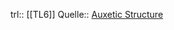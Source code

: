 trl:: [[TL6]]
Quelle:: [Auxetic Structure](https://www.youtube.com/watch?v=XP5Fk-lHvK0&ab_channel=MITMediaLab)

